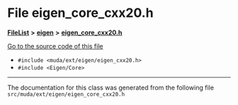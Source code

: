 

# File eigen\_core\_cxx20.h



[**FileList**](files.md) **>** [**eigen**](dir_373cdbe7548ceaaa1c4b365fecb08d35.md) **>** [**eigen\_core\_cxx20.h**](eigen__core__cxx20_8h.md)

[Go to the source code of this file](eigen__core__cxx20_8h_source.md)



* `#include <muda/ext/eigen/eigen_cxx20.h>`
* `#include <Eigen/Core>`


































































------------------------------
The documentation for this class was generated from the following file `src/muda/ext/eigen/eigen_core_cxx20.h`

